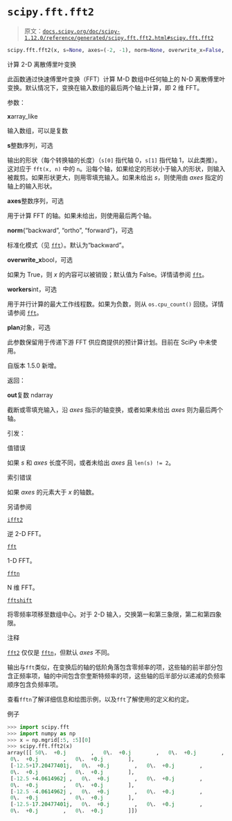 # `scipy.fft.fft2`

> 原文：[`docs.scipy.org/doc/scipy-1.12.0/reference/generated/scipy.fft.fft2.html#scipy.fft.fft2`](https://docs.scipy.org/doc/scipy-1.12.0/reference/generated/scipy.fft.fft2.html#scipy.fft.fft2)

```py
scipy.fft.fft2(x, s=None, axes=(-2, -1), norm=None, overwrite_x=False, workers=None, *, plan=None)
```

计算 2-D 离散傅里叶变换

此函数通过快速傅里叶变换（FFT）计算 M-D 数组中任何轴上的 N-D 离散傅里叶变换。默认情况下，变换在输入数组的最后两个轴上计算，即 2 维 FFT。

参数：

**x**array_like

输入数组，可以是复数

**s**整数序列，可选

输出的形状（每个转换轴的长度）（`s[0]` 指代轴 0，`s[1]` 指代轴 1，以此类推）。这对应于 `fft(x, n)` 中的 `n`。沿每个轴，如果给定的形状小于输入的形状，则输入被裁剪。如果形状更大，则用零填充输入。如果未给出 *s*，则使用由 *axes* 指定的轴上的输入形状。

**axes**整数序列，可选

用于计算 FFT 的轴。如果未给出，则使用最后两个轴。

**norm**{“backward”, “ortho”, “forward”}，可选

标准化模式（见 [`fft`](https://docs.scipy.org/doc/scipy-1.12.0/reference/generated/scipy.fft.fft.html#scipy.fft.fft "scipy.fft.fft")）。默认为“backward”。

**overwrite_x**bool，可选

如果为 True，则 *x* 的内容可以被销毁；默认值为 False。详情请参阅 [`fft`](https://docs.scipy.org/doc/scipy-1.12.0/reference/generated/scipy.fft.fft.html#scipy.fft.fft "scipy.fft.fft")。

**workers**int，可选

用于并行计算的最大工作线程数。如果为负数，则从 `os.cpu_count()` 回绕。详情请参阅 [`fft`](https://docs.scipy.org/doc/scipy-1.12.0/reference/generated/scipy.fft.fft.html#scipy.fft.fft "scipy.fft.fft")。

**plan**对象，可选

此参数保留用于传递下游 FFT 供应商提供的预计算计划。目前在 SciPy 中未使用。

自版本 1.5.0 新增。

返回：

**out**复数 ndarray

截断或零填充输入，沿 *axes* 指示的轴变换，或者如果未给出 *axes* 则为最后两个轴。

引发：

值错误

如果 *s* 和 *axes* 长度不同，或者未给出 *axes* 且 `len(s) != 2`。

索引错误

如果 *axes* 的元素大于 *x* 的轴数。

另请参阅

[`ifft2`](https://docs.scipy.org/doc/scipy-1.12.0/reference/generated/scipy.fft.ifft2.html#scipy.fft.ifft2 "scipy.fft.ifft2")

逆 2-D FFT。

[`fft`](https://docs.scipy.org/doc/scipy-1.12.0/reference/generated/scipy.fft.fft.html#scipy.fft.fft "scipy.fft.fft")

1-D FFT。

[`fftn`](https://docs.scipy.org/doc/scipy-1.12.0/reference/generated/scipy.fft.fftn.html#scipy.fft.fftn "scipy.fft.fftn")

N 维 FFT。

[`fftshift`](https://docs.scipy.org/doc/scipy-1.12.0/reference/generated/scipy.fft.fftshift.html#scipy.fft.fftshift "scipy.fft.fftshift")

将零频率项移至数组中心。对于 2-D 输入，交换第一和第三象限，第二和第四象限。

注释

[`fft2`](https://docs.scipy.org/doc/scipy-1.12.0/reference/generated/scipy.fft.fft2.html#scipy.fft.fft2 "scipy.fft.fft2") 仅仅是 [`fftn`](https://docs.scipy.org/doc/scipy-1.12.0/reference/generated/scipy.fft.fftn.html#scipy.fft.fftn "scipy.fft.fftn")，但默认 *axes* 不同。

输出与`fft`类似，在变换后的轴的低阶角落包含零频率的项，这些轴的前半部分包含正频率项，轴的中间包含奈奎斯特频率的项，这些轴的后半部分以递减的负频率顺序包含负频率项。

查看`fftn`了解详细信息和绘图示例，以及`fft`了解使用的定义和约定。

例子

```py
>>> import scipy.fft
>>> import numpy as np
>>> x = np.mgrid[:5, :5][0]
>>> scipy.fft.fft2(x)
array([[ 50\.  +0.j        ,   0\.  +0.j        ,   0\.  +0.j        , # may vary
 0\.  +0.j        ,   0\.  +0.j        ],
 [-12.5+17.20477401j,   0\.  +0.j        ,   0\.  +0.j        ,
 0\.  +0.j        ,   0\.  +0.j        ],
 [-12.5 +4.0614962j ,   0\.  +0.j        ,   0\.  +0.j        ,
 0\.  +0.j        ,   0\.  +0.j        ],
 [-12.5 -4.0614962j ,   0\.  +0.j        ,   0\.  +0.j        ,
 0\.  +0.j        ,   0\.  +0.j        ],
 [-12.5-17.20477401j,   0\.  +0.j        ,   0\.  +0.j        ,
 0\.  +0.j        ,   0\.  +0.j        ]]) 
```
